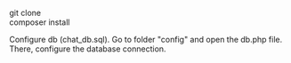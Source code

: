 git clone <br>
composer install

Configure db (chat_db.sql).
Go to folder "config" and open the db.php file. There, configure the database connection.
